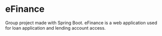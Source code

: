 # eFinance
Group project made with Spring Boot. eFinance is a web application used for loan application and lending account access.
